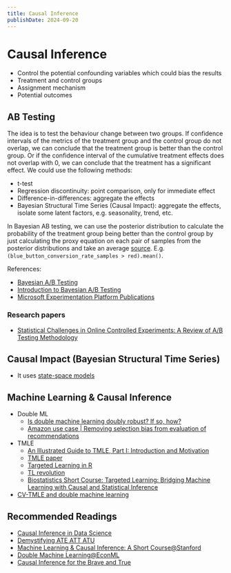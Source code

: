```yaml
---
title: Causal Inference
publishDate: 2024-09-20
---
```


# Causal Inference

- Control the potential confounding variables which could bias the results
- Treatment and control groups
- Assignment mechanism
- Potential outcomes

## AB Testing

The idea is to test the behaviour change between two groups. If confidence intervals of the metrics of the treatment group and the control group do not overlap, we can conclude that the treatment group is better than the control group. Or if the confidence interval of the cumulative treatment effects does not overlap with 0, we can conclude that the treatment has a significant effect. We could use the following methods:

- t-test
- Regression discontinuity: point comparison, only for immediate effect
- Difference-in-differences: aggregate the effects
- Bayesian Structural Time Series (Causal Impact): aggregate the effects, isolate some latent factors, e.g. seasonality, trend, etc.

In Bayesian AB testing, we can use the posterior distribution to calculate the probability of the treatment group being better than the control group by just calculating the proxy equation on each pair of samples from the posterior distributions and take an average [source](https://towardsdatascience.com/bayesian-a-b-testing-in-pymc3-54dceb87af74). E.g. `(blue_button_conversion_rate_samples > red).mean()`.

References:

- [Bayesian A/B Testing](https://towardsdatascience.com/bayesian-a-b-testing-in-pymc3-54dceb87af74)
- [Introduction to Bayesian A/B Testing](https://www.pymc.io/projects/examples/en/latest/causal_inference/bayesian_ab_testing_introduction.html)
- [Microsoft Experimentation Platform Publications](https://www.microsoft.com/en-us/research/group/experimentation-platform-exp/publications/)

### Research papers

- [Statistical Challenges in Online Controlled Experiments: A Review of A/B Testing Methodology](https://www.tandfonline.com/doi/full/10.1080/00031305.2023.2257237#abstract)

## Causal Impact (Bayesian Structural Time Series)

- It uses [state-space models](state-space-models.md)

## Machine Learning & Causal Inference

- Double ML
  - [Is double machine learning doubly robust? If so, how?](https://stats.stackexchange.com/questions/482445/is-double-machine-learning-doubly-robust-if-so-how)
  - [Amazon use case | Removing selection bias from evaluation of recommendations](https://www.amazon.science/blog/removing-selection-bias-from-evaluation-of-recommendations)
- TMLE
  - [An Illustrated Guide to TMLE, Part I: Introduction and Motivation](https://www.khstats.com/blog/tmle/tutorial)
  - [TMLE paper](https://doi.org/10.1093/aje/kww165)
  - [Targeted Learning in R](https://tlverse.org/tlverse-handbook/tmle3.html)
  - [TL revolution](https://www.tlrevolution.com/)
  - [Biostatistics Short Course: Targeted Learning: Bridging Machine Learning with Causal and Statistical Inference](https://twitter.com/HarvardCatalyst/status/1849136458176589847/photo/1)
- [CV-TMLE and double machine learning](https://vanderlaan-lab.org/2019/12/24/cv-tmle-and-double-machine-learning/)

## Recommended Readings

- [Causal Inference in Data Science](https://www.yuan-meng.com/posts/causality/)
- [Demystifying ATE ATT ATU](https://www.andrewheiss.com/blog/2024/03/21/demystifying-ate-att-atu/)
- [Machine Learning & Causal Inference: A Short Course@Stanford](https://www.gsb.stanford.edu/faculty-research/labs-initiatives/sil/research/methods/ai-machine-learning/short-course)
- [Double Machine Learning@EconML](https://econml.azurewebsites.net/spec/estimation/dml.html)
- [Causal Inference for the Brave and True](https://matheusfacure.github.io/python-causality-handbook/landing-page.html)
